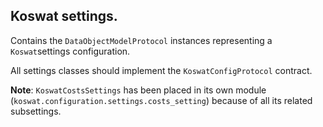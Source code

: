 ## Koswat settings.

Contains the `DataObjectModelProtocol` instances representing a `Koswat`settings configuration.

All settings classes should implement the `KoswatConfigProtocol` contract.

__Note__: `KoswatCostsSettings` has been placed in its own module (`koswat.configuration.settings.costs_setting`) because of all its related subsettings.